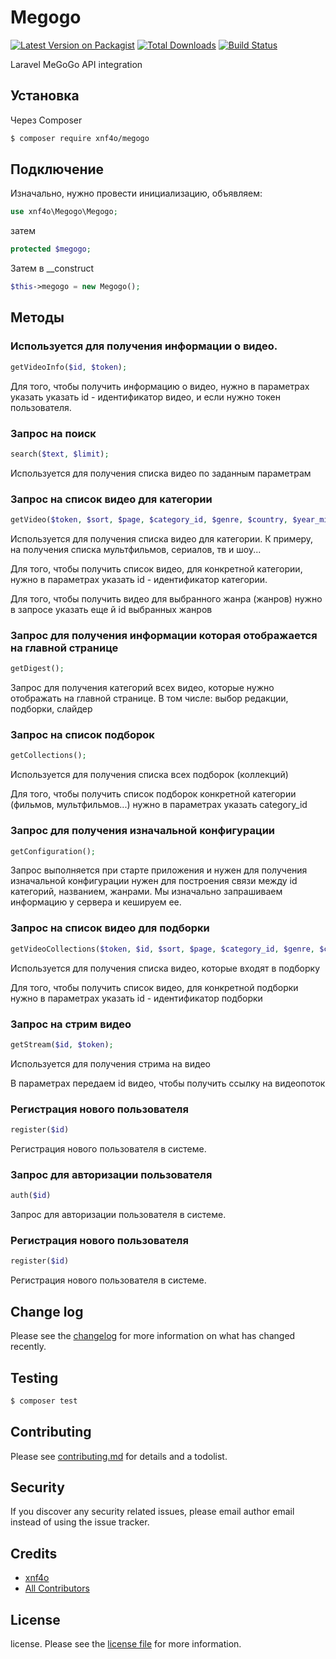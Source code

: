 # Megogo

[![Latest Version on Packagist][ico-version]][link-packagist]
[![Total Downloads][ico-downloads]][link-downloads]
[![Build Status][ico-travis]][link-travis]

Laravel MeGoGo API integration

## Установка

Через Composer

``` bash
$ composer require xnf4o/megogo
```

## Подключение

Изначально, нужно провести инициализацию, объявляем:

```php
use xnf4o\Megogo\Megogo;
```

затем

```php
protected $megogo;
```

Затем в __construct

```php
$this->megogo = new Megogo();
```

## Методы

### Используется для получения информации о видео. 
```php
getVideoInfo($id, $token);
```
Для того, чтобы получить информацию о видео, нужно в параметрах указать указать id - идентификатор видео, и если нужно токен пользователя.

### Запрос на поиск 
```php
search($text, $limit);
```
Используется для получения списка видео по заданным параметрам

### Запрос на список видео для категории
```php
getVideo($token, $sort, $page, $category_id, $genre, $country, $year_min, $year_max);
```
Используется для получения списка видео для категории. К примеру, на получения списка мультфильмов, сериалов, тв и шоу...

Для того, чтобы получить список видео, для конкретной категории, нужно в параметрах указать  id - идентификатор категории.

Для того, чтобы получить видео для выбранного жанра (жанров) нужно в запросе указать еще й id выбранных жанров

### Запрос для получения информации которая отображается на главной странице 
```php
getDigest();
```
Запрос для получения категорий всех видео, которые нужно отображать на главной странице. В том числе: выбор редакции, подборки, слайдер

### Запрос на список подборок 
```php
getCollections();
```
Используется для получения списка всех подборок (коллекций) 

Для того, чтобы получить список подборок конкретной категории (фильмов, мультфильмов...) нужно в параметрах указать  category_id

### Запрос для получения изначальной конфигурации
```php
getConfiguration();
```
Запрос выполняется при старте приложения и нужен  для получения изначальной конфигурации нужен для построения связи между id категорий, названием, жанрами. Мы изначально запрашиваем информацию у сервера и кешируем ее.

### Запрос на список видео для подборки 
```php
getVideoCollections($token, $id, $sort, $page, $category_id, $genre, $country, $year_min, $year_max);
```
Используется для получения списка видео, которые входят в подборку

Для того, чтобы получить список видео, для конкретной подборки нужно в параметрах указать  id - идентификатор подборки

### Запрос на стрим видео
```php
getStream($id, $token);
```
Используется для получения стрима на видео

В параметрах передаем id видео, чтобы получить ссылку на видеопоток

### Регистрация нового пользователя
```php
register($id)
```
Регистрация нового пользователя в системе.

### Запрос для авторизации пользователя
```php
auth($id)
```
Запрос для авторизации пользователя в системе.

### Регистрация нового пользователя
```php
register($id)
```
Регистрация нового пользователя в системе.


## Change log

Please see the [changelog](changelog.md) for more information on what has changed recently.

## Testing

``` bash
$ composer test
```

## Contributing

Please see [contributing.md](contributing.md) for details and a todolist.

## Security

If you discover any security related issues, please email author email instead of using the issue tracker.

## Credits

- [xnf4o][link-author]
- [All Contributors][link-contributors]

## License

license. Please see the [license file](license.md) for more information.

[ico-version]: https://img.shields.io/packagist/v/xnf4o/megogo.svg?style=flat-square
[ico-downloads]: https://img.shields.io/packagist/dt/xnf4o/megogo.svg?style=flat-square
[ico-travis]: https://img.shields.io/travis/xnf4o/megogo/master.svg?style=flat-square
[ico-styleci]: https://styleci.io/repos/12345678/shield

[link-packagist]: https://packagist.org/packages/xnf4o/megogo
[link-downloads]: https://packagist.org/packages/xnf4o/megogo
[link-travis]: https://travis-ci.org/xnf4o/megogo
[link-styleci]: https://styleci.io/repos/12345678
[link-author]: https://github.com/xnf4o
[link-contributors]: ../../contributors
